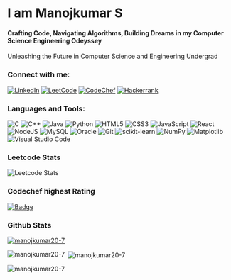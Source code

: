 <h1>I am Manojkumar S</h1>

#### Crafting Code, Navigating Algorithms, Building Dreams in my Computer Science Engineering Odeyssey
Unleashing the Future in Computer Science and Engineering Undergrad

<h3 align="left">Connect with me:</h3>
<p align="left">

[![LinkedIn](https://img.shields.io/badge/linkedin-%230077B5.svg?style=for-the-badge&logo=linkedin&logoColor=white)](https://linkedin.com/in/manojkumar-sk)
[![LeetCode](https://img.shields.io/badge/LeetCode-000000?style=for-the-badge&logo=LeetCode&logoColor=#d16c06)](https://leetcode.com/Manoj_20)
[![CodeChef](https://img.shields.io/badge/CodeChef-%23964B00.svg?style=for-the-badge&logo=CodeChef&logoColor=white)](https://codechef.com/users/manojkumar2004)
[![Hackerrank](https://img.shields.io/badge/-Hackerrank-2EC866?style=for-the-badge&logo=HackerRank&logoColor=white)](https://hackerrank.com/profile/Manoj_20)

</p>

<h3 align="left">Languages and Tools:</h3>
<p align="left"> 
  
  ![C](https://img.shields.io/badge/c-%2300599C.svg?style=for-the-badge&logo=c&logoColor=white)
  ![C++](https://img.shields.io/badge/c++-%2300599C.svg?style=for-the-badge&logo=c%2B%2B&logoColor=white)
  ![Java](https://img.shields.io/badge/java-%23ED8B00.svg?style=for-the-badge&logo=openjdk&logoColor=white)
  ![Python](https://img.shields.io/badge/python-3670A0?style=for-the-badge&logo=python&logoColor=ffdd54)
  ![HTML5](https://img.shields.io/badge/html5-%23E34F26.svg?style=for-the-badge&logo=html5&logoColor=white)
  ![CSS3](https://img.shields.io/badge/css3-%231572B6.svg?style=for-the-badge&logo=css3&logoColor=white)
  ![JavaScript](https://img.shields.io/badge/javascript-%23323330.svg?style=for-the-badge&logo=javascript&logoColor=%23F7DF1E)
  ![React](https://img.shields.io/badge/react-%2320232a.svg?style=for-the-badge&logo=react&logoColor=%2361DAFB)
  ![NodeJS](https://img.shields.io/badge/node.js-6DA55F?style=for-the-badge&logo=node.js&logoColor=white)
  ![MySQL](https://img.shields.io/badge/mysql-4479A1.svg?style=for-the-badge&logo=mysql&logoColor=white)
  ![Oracle](https://img.shields.io/badge/Oracle-F80000?style=for-the-badge&logo=oracle&logoColor=white)
  ![Git](https://img.shields.io/badge/git-%23F05033.svg?style=for-the-badge&logo=git&logoColor=white)
  ![scikit-learn](https://img.shields.io/badge/scikit--learn-%23F7931E.svg?style=for-the-badge&logo=scikit-learn&logoColor=white)
  ![NumPy](https://img.shields.io/badge/numpy-%23013243.svg?style=for-the-badge&logo=numpy&logoColor=white)
  ![Matplotlib](https://img.shields.io/badge/Matplotlib-%23ff0f0f.svg?style=for-the-badge&logo=Matplotlib&logoColor=black)
  ![Visual Studio Code](https://img.shields.io/badge/Visual%20Studio%20Code-0078d7.svg?style=for-the-badge&logo=visual-studio-code&logoColor=white)
</p>

### Leetcode Stats
![Leetcode Stats](https://leetcard.jacoblin.cool/Manoj_20)

### Codechef highest Rating
[![Badge](https://cp-logo.vercel.app/codechef/manojkumar2004)](https://www.codechef.com/users/manojkumar2004)

### Github Stats
<p align="left"> <a href="https://github.com/ryo-ma/github-profile-trophy"><img src="https://github-profile-trophy.vercel.app/?username=manojkumar20-7" alt="manojkumar20-7" /></a> </p>

<p><img align="left" src="https://github-readme-stats.vercel.app/api/top-langs?username=manojkumar20-7&show_icons=true&locale=en&layout=compact" alt="manojkumar20-7" /></p>

<p>&nbsp;<img align="center" src="https://github-readme-stats.vercel.app/api?username=manojkumar20-7&show_icons=true&locale=en" alt="manojkumar20-7" /></p>

<p><img align="center" src="https://github-readme-streak-stats.herokuapp.com/?user=manojkumar20-7&" alt="manojkumar20-7" /></p>
